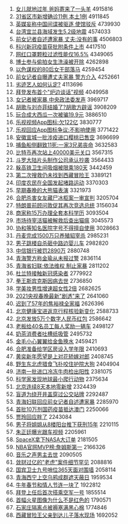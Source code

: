 1. [女儿就地过年 爸妈寄来了一头羊](http://www.baidu.com/baidu?cl=3&tn=SE_baiduhomet8_jmjb7mjw&rsv_dl=fyb_top&fr=top1000&wd=%C5%AE%B6%F9%BE%CD%B5%D8%B9%FD%C4%EA%20%B0%D6%C2%E8%BC%C4%C0%B4%C1%CB%D2%BB%CD%B7%D1%F2) 4915816
1. [31省区市新增确诊11例 本土1例](http://www.baidu.com/baidu?cl=3&tn=SE_baiduhomet8_jmjb7mjw&rsv_dl=fyb_top&fr=top1000&wd=31%CA%A1%C7%F8%CA%D0%D0%C2%D4%F6%C8%B7%D5%EF11%C0%FD%20%B1%BE%CD%C11%C0%FD) 4911845
1. [英媒妄称中国间谍被驱逐 使馆驳斥](http://www.baidu.com/baidu?cl=3&tn=SE_baiduhomet8_jmjb7mjw&rsv_dl=fyb_top&fr=top1000&wd=%D3%A2%C3%BD%CD%FD%B3%C6%D6%D0%B9%FA%BC%E4%B5%FD%B1%BB%C7%FD%D6%F0%20%CA%B9%B9%DD%B2%B5%B3%E2) 4739930
1. [台湾宜兰县海域发生5.2级地震](http://www.baidu.com/baidu?cl=3&tn=SE_baiduhomet8_jmjb7mjw&rsv_dl=fyb_top&fr=top1000&wd=%CC%A8%CD%E5%D2%CB%C0%BC%CF%D8%BA%A3%D3%F2%B7%A2%C9%FA5.2%BC%B6%B5%D8%D5%F0) 4574033
1. [前女记者自述遭家暴 丈夫:没有的事](http://www.baidu.com/baidu?cl=3&tn=SE_baiduhomet8_jmjb7mjw&rsv_dl=fyb_top&fr=top1000&wd=%C7%B0%C5%AE%BC%C7%D5%DF%D7%D4%CA%F6%D4%E2%BC%D2%B1%A9%20%D5%C9%B7%F2%3A%C3%BB%D3%D0%B5%C4%CA%C2) 4506803
1. [科兴新冠疫苗获批附条件上市](http://www.baidu.com/baidu?cl=3&tn=SE_baiduhomet8_jmjb7mjw&rsv_dl=fyb_top&fr=top1000&wd=%BF%C6%D0%CB%D0%C2%B9%DA%D2%DF%C3%E7%BB%F1%C5%FA%B8%BD%CC%F5%BC%FE%C9%CF%CA%D0) 4417510
1. [网红口罩颗粒过滤性能仅16.5%](http://www.baidu.com/baidu?cl=3&tn=SE_baiduhomet8_jmjb7mjw&rsv_dl=fyb_top&fr=top1000&wd=%CD%F8%BA%EC%BF%DA%D5%D6%BF%C5%C1%A3%B9%FD%C2%CB%D0%D4%C4%DC%BD%F616.5%25) 4349065
1. [博士参与偷拍女生洗澡被开除](http://www.baidu.com/baidu?cl=3&tn=SE_baiduhomet8_jmjb7mjw&rsv_dl=fyb_top&fr=top1000&wd=%B2%A9%CA%BF%B2%CE%D3%EB%CD%B5%C5%C4%C5%AE%C9%FA%CF%B4%D4%E8%B1%BB%BF%AA%B3%FD) 4262898
1. [以色谋权的80后女干部落马](http://www.baidu.com/baidu?cl=3&tn=SE_baiduhomet8_jmjb7mjw&rsv_dl=fyb_top&fr=top1000&wd=%D2%D4%C9%AB%C4%B1%C8%A8%B5%C480%BA%F3%C5%AE%B8%C9%B2%BF%C2%E4%C2%ED) 4259454
1. [前女记者自曝遭丈夫家暴 警方介入](http://www.baidu.com/baidu?cl=3&tn=SE_baiduhomet8_jmjb7mjw&rsv_dl=fyb_top&fr=top1000&wd=%C7%B0%C5%AE%BC%C7%D5%DF%D7%D4%C6%D8%D4%E2%D5%C9%B7%F2%BC%D2%B1%A9%20%BE%AF%B7%BD%BD%E9%C8%EB) 4252661
1. [劣迹艺人如何认定?](http://www.baidu.com/baidu?cl=3&tn=SE_baiduhomet8_jmjb7mjw&rsv_dl=fyb_top&fr=top1000&wd=%C1%D3%BC%A3%D2%D5%C8%CB%C8%E7%BA%CE%C8%CF%B6%A8%3F) 4113696
1. [拜登发布首个"炉边谈话"视频](http://www.baidu.com/baidu?cl=3&tn=SE_baiduhomet8_jmjb7mjw&rsv_dl=fyb_top&fr=top1000&wd=%B0%DD%B5%C7%B7%A2%B2%BC%CA%D7%B8%F6%22%C2%AF%B1%DF%CC%B8%BB%B0%22%CA%D3%C6%B5) 4049958
1. [女记者被家暴 中央政法委发声](http://www.baidu.com/baidu?cl=3&tn=SE_baiduhomet8_jmjb7mjw&rsv_dl=fyb_top&fr=top1000&wd=%C5%AE%BC%C7%D5%DF%B1%BB%BC%D2%B1%A9%20%D6%D0%D1%EB%D5%FE%B7%A8%CE%AF%B7%A2%C9%F9) 3969717
1. [胡歌与刘亦菲结婚了?胡歌方辟谣](http://www.baidu.com/baidu?cl=3&tn=SE_baiduhomet8_jmjb7mjw&rsv_dl=fyb_top&fr=top1000&wd=%BA%FA%B8%E8%D3%EB%C1%F5%D2%E0%B7%C6%BD%E1%BB%E9%C1%CB%3F%BA%FA%B8%E8%B7%BD%B1%D9%D2%A5) 3908209
1. [玩合成大西瓜一次被骗19.9元](http://www.baidu.com/baidu?cl=3&tn=SE_baiduhomet8_jmjb7mjw&rsv_dl=fyb_top&fr=top1000&wd=%CD%E6%BA%CF%B3%C9%B4%F3%CE%F7%B9%CF%D2%BB%B4%CE%B1%BB%C6%AD19.9%D4%AA) 3886510
1. [乐视视频App图标:欠122亿](http://www.baidu.com/baidu?cl=3&tn=SE_baiduhomet8_jmjb7mjw&rsv_dl=fyb_top&fr=top1000&wd=%C0%D6%CA%D3%CA%D3%C6%B5App%CD%BC%B1%EA%3A%C7%B7122%D2%DA) 3830777
1. [乐视回应App图标争议:不影响使用](http://www.baidu.com/baidu?cl=3&tn=SE_baiduhomet8_jmjb7mjw&rsv_dl=fyb_top&fr=top1000&wd=%C0%D6%CA%D3%BB%D8%D3%A6App%CD%BC%B1%EA%D5%F9%D2%E9%3A%B2%BB%D3%B0%CF%EC%CA%B9%D3%C3) 3771422
1. [安徽宣城一批涉疫进口樱桃已售空](http://www.baidu.com/baidu?cl=3&tn=SE_baiduhomet8_jmjb7mjw&rsv_dl=fyb_top&fr=top1000&wd=%B0%B2%BB%D5%D0%FB%B3%C7%D2%BB%C5%FA%C9%E6%D2%DF%BD%F8%BF%DA%D3%A3%CC%D2%D2%D1%CA%DB%BF%D5) 3696699
1. [捕鱼船侧翻致11死:一家3兄弟丧命](http://www.baidu.com/baidu?cl=3&tn=SE_baiduhomet8_jmjb7mjw&rsv_dl=fyb_top&fr=top1000&wd=%B2%B6%D3%E3%B4%AC%B2%E0%B7%AD%D6%C211%CB%C0%3A%D2%BB%BC%D23%D0%D6%B5%DC%C9%A5%C3%FC) 3632583
1. [比特币再次站上40000美元关口](http://www.baidu.com/baidu?cl=3&tn=SE_baiduhomet8_jmjb7mjw&rsv_dl=fyb_top&fr=top1000&wd=%B1%C8%CC%D8%B1%D2%D4%D9%B4%CE%D5%BE%C9%CF40000%C3%C0%D4%AA%B9%D8%BF%DA) 3567315
1. [斗罗大陆片头制作公司承认抄袭](http://www.baidu.com/baidu?cl=3&tn=SE_baiduhomet8_jmjb7mjw&rsv_dl=fyb_top&fr=top1000&wd=%B6%B7%C2%DE%B4%F3%C2%BD%C6%AC%CD%B7%D6%C6%D7%F7%B9%AB%CB%BE%B3%D0%C8%CF%B3%AD%CF%AE) 3564433
1. [躲高铁卫生间吸烟被限乘180天](http://www.baidu.com/baidu?cl=3&tn=SE_baiduhomet8_jmjb7mjw&rsv_dl=fyb_top&fr=top1000&wd=%B6%E3%B8%DF%CC%FA%CE%C0%C9%FA%BC%E4%CE%FC%D1%CC%B1%BB%CF%DE%B3%CB180%CC%EC) 3442459
1. [第二次搜救仍未找到西藏冒险王](http://www.baidu.com/baidu?cl=3&tn=SE_baiduhomet8_jmjb7mjw&rsv_dl=fyb_top&fr=top1000&wd=%B5%DA%B6%FE%B4%CE%CB%D1%BE%C8%C8%D4%CE%B4%D5%D2%B5%BD%CE%F7%B2%D8%C3%B0%CF%D5%CD%F5) 3389121
1. [印度农民在全国发起堵路运动](http://www.baidu.com/baidu?cl=3&tn=SE_baiduhomet8_jmjb7mjw&rsv_dl=fyb_top&fr=top1000&wd=%D3%A1%B6%C8%C5%A9%C3%F1%D4%DA%C8%AB%B9%FA%B7%A2%C6%F0%B6%C2%C2%B7%D4%CB%B6%AF) 3370303
1. [早期春晚的大熊猫表演](http://www.baidu.com/baidu?cl=3&tn=SE_baiduhomet8_jmjb7mjw&rsv_dl=fyb_top&fr=top1000&wd=%D4%E7%C6%DA%B4%BA%CD%ED%B5%C4%B4%F3%D0%DC%C3%A8%B1%ED%D1%DD) 3321973
1. [合肥杀害女友藏尸冰柜案一审宣判](http://www.baidu.com/baidu?cl=3&tn=SE_baiduhomet8_jmjb7mjw&rsv_dl=fyb_top&fr=top1000&wd=%BA%CF%B7%CA%C9%B1%BA%A6%C5%AE%D3%D1%B2%D8%CA%AC%B1%F9%B9%F1%B0%B8%D2%BB%C9%F3%D0%FB%C5%D0) 3205704
1. [特朗普前顾问敦促其再次竞选总统](http://www.baidu.com/baidu?cl=3&tn=SE_baiduhomet8_jmjb7mjw&rsv_dl=fyb_top&fr=top1000&wd=%CC%D8%C0%CA%C6%D5%C7%B0%B9%CB%CE%CA%B6%D8%B4%D9%C6%E4%D4%D9%B4%CE%BE%BA%D1%A1%D7%DC%CD%B3) 3156034
1. [商家称15万办理全套本科学历](http://www.baidu.com/baidu?cl=3&tn=SE_baiduhomet8_jmjb7mjw&rsv_dl=fyb_top&fr=top1000&wd=%C9%CC%BC%D2%B3%C615%CD%F2%B0%EC%C0%ED%C8%AB%CC%D7%B1%BE%BF%C6%D1%A7%C0%FA) 3093504
1. [市场待宰活猫被解救后查出猫瘟](http://www.baidu.com/baidu?cl=3&tn=SE_baiduhomet8_jmjb7mjw&rsv_dl=fyb_top&fr=top1000&wd=%CA%D0%B3%A1%B4%FD%D4%D7%BB%EE%C3%A8%B1%BB%BD%E2%BE%C8%BA%F3%B2%E9%B3%F6%C3%A8%CE%C1) 3045573
1. [协和等知名医院字号不得擅自使用](http://www.baidu.com/baidu?cl=3&tn=SE_baiduhomet8_jmjb7mjw&rsv_dl=fyb_top&fr=top1000&wd=%D0%AD%BA%CD%B5%C8%D6%AA%C3%FB%D2%BD%D4%BA%D7%D6%BA%C5%B2%BB%B5%C3%C9%C3%D7%D4%CA%B9%D3%C3) 3028663
1. [丹麦完成1500万只养殖貂宰杀](http://www.baidu.com/baidu?cl=3&tn=SE_baiduhomet8_jmjb7mjw&rsv_dl=fyb_top&fr=top1000&wd=%B5%A4%C2%F3%CD%EA%B3%C91500%CD%F2%D6%BB%D1%F8%D6%B3%F5%F5%D4%D7%C9%B1) 2985231
1. [男子跳楼自杀砸中路边婴儿车](http://www.baidu.com/baidu?cl=3&tn=SE_baiduhomet8_jmjb7mjw&rsv_dl=fyb_top&fr=top1000&wd=%C4%D0%D7%D3%CC%F8%C2%A5%D7%D4%C9%B1%D4%D2%D6%D0%C2%B7%B1%DF%D3%A4%B6%F9%B3%B5) 2982820
1. [中信银行被罚2890万](http://www.baidu.com/baidu?cl=3&tn=SE_baiduhomet8_jmjb7mjw&rsv_dl=fyb_top&fr=top1000&wd=%D6%D0%D0%C5%D2%F8%D0%D0%B1%BB%B7%A32890%CD%F2) 2880748
1. [青海警方称金瑜从未报过警](http://www.baidu.com/baidu?cl=3&tn=SE_baiduhomet8_jmjb7mjw&rsv_dl=fyb_top&fr=top1000&wd=%C7%E0%BA%A3%BE%AF%B7%BD%B3%C6%BD%F0%E8%A4%B4%D3%CE%B4%B1%A8%B9%FD%BE%AF) 2836114
1. [青海省妇联:依法维权 制止家暴](http://www.baidu.com/baidu?cl=3&tn=SE_baiduhomet8_jmjb7mjw&rsv_dl=fyb_top&fr=top1000&wd=%C7%E0%BA%A3%CA%A1%B8%BE%C1%AA%3A%D2%C0%B7%A8%CE%AC%C8%A8%20%D6%C6%D6%B9%BC%D2%B1%A9) 2811202
1. [杜兰特接触新冠感染者](http://www.baidu.com/baidu?cl=3&tn=SE_baiduhomet8_jmjb7mjw&rsv_dl=fyb_top&fr=top1000&wd=%B6%C5%C0%BC%CC%D8%BD%D3%B4%A5%D0%C2%B9%DA%B8%D0%C8%BE%D5%DF) 2779922
1. [拳王斯宾克斯因病去世](http://www.baidu.com/baidu?cl=3&tn=SE_baiduhomet8_jmjb7mjw&rsv_dl=fyb_top&fr=top1000&wd=%C8%AD%CD%F5%CB%B9%B1%F6%BF%CB%CB%B9%D2%F2%B2%A1%C8%A5%CA%C0) 2736850
1. [学美妆男性增速超女性2倍](http://www.baidu.com/baidu?cl=3&tn=SE_baiduhomet8_jmjb7mjw&rsv_dl=fyb_top&fr=top1000&wd=%D1%A7%C3%C0%D7%B1%C4%D0%D0%D4%D4%F6%CB%D9%B3%AC%C5%AE%D0%D42%B1%B6) 2682625
1. [2021央视春晚最新"剧透"来了](http://www.baidu.com/baidu?cl=3&tn=SE_baiduhomet8_jmjb7mjw&rsv_dl=fyb_top&fr=top1000&wd=2021%D1%EB%CA%D3%B4%BA%CD%ED%D7%EE%D0%C2%22%BE%E7%CD%B8%22%C0%B4%C1%CB) 2641060
1. [迟到了57年的焦裕禄全家福](http://www.baidu.com/baidu?cl=3&tn=SE_baiduhomet8_jmjb7mjw&rsv_dl=fyb_top&fr=top1000&wd=%B3%D9%B5%BD%C1%CB57%C4%EA%B5%C4%BD%B9%D4%A3%C2%BB%C8%AB%BC%D2%B8%A3) 2626396
1. [北京健康宝进返京行程核验新变化](http://www.baidu.com/baidu?cl=3&tn=SE_baiduhomet8_jmjb7mjw&rsv_dl=fyb_top&fr=top1000&wd=%B1%B1%BE%A9%BD%A1%BF%B5%B1%A6%BD%F8%B7%B5%BE%A9%D0%D0%B3%CC%BA%CB%D1%E9%D0%C2%B1%E4%BB%AF) 2588733
1. [北京发放5万个数字人民币红包](http://www.baidu.com/baidu?cl=3&tn=SE_baiduhomet8_jmjb7mjw&rsv_dl=fyb_top&fr=top1000&wd=%B1%B1%BE%A9%B7%A2%B7%C55%CD%F2%B8%F6%CA%FD%D7%D6%C8%CB%C3%F1%B1%D2%BA%EC%B0%FC) 2586642
1. [老板给40名员工每人奖励一辆车](http://www.baidu.com/baidu?cl=3&tn=SE_baiduhomet8_jmjb7mjw&rsv_dl=fyb_top&fr=top1000&wd=%C0%CF%B0%E5%B8%F840%C3%FB%D4%B1%B9%A4%C3%BF%C8%CB%BD%B1%C0%F8%D2%BB%C1%BE%B3%B5) 2498127
1. [奶茶消费者吐槽纸吸管](http://www.baidu.com/baidu?cl=3&tn=SE_baiduhomet8_jmjb7mjw&rsv_dl=fyb_top&fr=top1000&wd=%C4%CC%B2%E8%CF%FB%B7%D1%D5%DF%CD%C2%B2%DB%D6%BD%CE%FC%B9%DC) 2495732
1. [金毛小心翼翼给金鱼换水](http://www.baidu.com/baidu?cl=3&tn=SE_baiduhomet8_jmjb7mjw&rsv_dl=fyb_top&fr=top1000&wd=%BD%F0%C3%AB%D0%A1%D0%C4%D2%ED%D2%ED%B8%F8%BD%F0%D3%E3%BB%BB%CB%AE) 2459421
1. [合肥准备给学区房设入学年限](http://www.baidu.com/baidu?cl=3&tn=SE_baiduhomet8_jmjb7mjw&rsv_dl=fyb_top&fr=top1000&wd=%BA%CF%B7%CA%D7%BC%B1%B8%B8%F8%D1%A7%C7%F8%B7%BF%C9%E8%C8%EB%D1%A7%C4%EA%CF%DE) 2410693
1. [黄奕新年愿望是上对花轿嫁对郎](http://www.baidu.com/baidu?cl=3&tn=SE_baiduhomet8_jmjb7mjw&rsv_dl=fyb_top&fr=top1000&wd=%BB%C6%DE%C8%D0%C2%C4%EA%D4%B8%CD%FB%CA%C7%C9%CF%B6%D4%BB%A8%BD%CE%BC%DE%B6%D4%C0%C9) 2408745
1. [野生东北虎猎食飞扑咬住护院大狗](http://www.baidu.com/baidu?cl=3&tn=SE_baiduhomet8_jmjb7mjw&rsv_dl=fyb_top&fr=top1000&wd=%D2%B0%C9%FA%B6%AB%B1%B1%BB%A2%C1%D4%CA%B3%B7%C9%C6%CB%D2%A7%D7%A1%BB%A4%D4%BA%B4%F3%B9%B7) 2404904
1. [济南一批进口冷冻牛肉检出阳性](http://www.baidu.com/baidu?cl=3&tn=SE_baiduhomet8_jmjb7mjw&rsv_dl=fyb_top&fr=top1000&wd=%BC%C3%C4%CF%D2%BB%C5%FA%BD%F8%BF%DA%C0%E4%B6%B3%C5%A3%C8%E2%BC%EC%B3%F6%D1%F4%D0%D4) 2381075
1. [科学家发现地球最小爬行动物](http://www.baidu.com/baidu?cl=3&tn=SE_baiduhomet8_jmjb7mjw&rsv_dl=fyb_top&fr=top1000&wd=%BF%C6%D1%A7%BC%D2%B7%A2%CF%D6%B5%D8%C7%F2%D7%EE%D0%A1%C5%C0%D0%D0%B6%AF%CE%EF) 2375634
1. [北京连续8天本地零新增](http://www.baidu.com/baidu?cl=3&tn=SE_baiduhomet8_jmjb7mjw&rsv_dl=fyb_top&fr=top1000&wd=%B1%B1%BE%A9%C1%AC%D0%F88%CC%EC%B1%BE%B5%D8%C1%E3%D0%C2%D4%F6) 2324439
1. [盲道为绕开井盖穿过公交站牌](http://www.baidu.com/baidu?cl=3&tn=SE_baiduhomet8_jmjb7mjw&rsv_dl=fyb_top&fr=top1000&wd=%C3%A4%B5%C0%CE%AA%C8%C6%BF%AA%BE%AE%B8%C7%B4%A9%B9%FD%B9%AB%BD%BB%D5%BE%C5%C6) 2292487
1. [青海妇联回应前女记者自述遭家暴](http://www.baidu.com/baidu?cl=3&tn=SE_baiduhomet8_jmjb7mjw&rsv_dl=fyb_top&fr=top1000&wd=%C7%E0%BA%A3%B8%BE%C1%AA%BB%D8%D3%A6%C7%B0%C5%AE%BC%C7%D5%DF%D7%D4%CA%F6%D4%E2%BC%D2%B1%A9) 2285970
1. [首批10万剂国药疫苗抵达澳门](http://www.baidu.com/baidu?cl=3&tn=SE_baiduhomet8_jmjb7mjw&rsv_dl=fyb_top&fr=top1000&wd=%CA%D7%C5%FA10%CD%F2%BC%C1%B9%FA%D2%A9%D2%DF%C3%E7%B5%D6%B4%EF%B0%C4%C3%C5) 2250066
1. [贾玲回应胖了](http://www.baidu.com/baidu?cl=3&tn=SE_baiduhomet8_jmjb7mjw&rsv_dl=fyb_top&fr=top1000&wd=%BC%D6%C1%E1%BB%D8%D3%A6%C5%D6%C1%CB) 2243084
1. [男子将姐姐从8楼阳台推下获刑15年](http://www.baidu.com/baidu?cl=3&tn=SE_baiduhomet8_jmjb7mjw&rsv_dl=fyb_top&fr=top1000&wd=%C4%D0%D7%D3%BD%AB%BD%E3%BD%E3%B4%D38%C2%A5%D1%F4%CC%A8%CD%C6%CF%C2%BB%F1%D0%CC15%C4%EA) 2210115
1. [朱正廷曝光跟车视频](http://www.baidu.com/baidu?cl=3&tn=SE_baiduhomet8_jmjb7mjw&rsv_dl=fyb_top&fr=top1000&wd=%D6%EC%D5%FD%CD%A2%C6%D8%B9%E2%B8%FA%B3%B5%CA%D3%C6%B5) 2205961
1. [SpaceX拿下NASA大订单](http://www.baidu.com/baidu?cl=3&tn=SE_baiduhomet8_jmjb7mjw&rsv_dl=fyb_top&fr=top1000&wd=SpaceX%C4%C3%CF%C2NASA%B4%F3%B6%A9%B5%A5) 2181505
1. [NBA官网MVP榜:詹姆斯第一](http://www.baidu.com/baidu?cl=3&tn=SE_baiduhomet8_jmjb7mjw&rsv_dl=fyb_top&fr=top1000&wd=NBA%B9%D9%CD%F8MVP%B0%F1%3A%D5%B2%C4%B7%CB%B9%B5%DA%D2%BB) 2166326
1. [音乐之声男主去世](http://www.baidu.com/baidu?cl=3&tn=SE_baiduhomet8_jmjb7mjw&rsv_dl=fyb_top&fr=top1000&wd=%D2%F4%C0%D6%D6%AE%C9%F9%C4%D0%D6%F7%C8%A5%CA%C0) 2090505
1. [敛财过亿的"老虎"案件细节罕见](http://www.baidu.com/baidu?cl=3&tn=SE_baiduhomet8_jmjb7mjw&rsv_dl=fyb_top&fr=top1000&wd=%C1%B2%B2%C6%B9%FD%D2%DA%B5%C4%22%C0%CF%BB%A2%22%B0%B8%BC%FE%CF%B8%BD%DA%BA%B1%BC%FB) 2088816
1. [国宾卫士九号哨位365天面对围墙](http://www.baidu.com/baidu?cl=3&tn=SE_baiduhomet8_jmjb7mjw&rsv_dl=fyb_top&fr=top1000&wd=%B9%FA%B1%F6%CE%C0%CA%BF%BE%C5%BA%C5%C9%DA%CE%BB365%CC%EC%C3%E6%B6%D4%CE%A7%C7%BD) 2058114
1. [青海西宁上空乌鸦成群遮天蔽日](http://www.baidu.com/baidu?cl=3&tn=SE_baiduhomet8_jmjb7mjw&rsv_dl=fyb_top&fr=top1000&wd=%C7%E0%BA%A3%CE%F7%C4%FE%C9%CF%BF%D5%CE%DA%D1%BB%B3%C9%C8%BA%D5%DA%CC%EC%B1%CE%C8%D5) 1959534
1. [牛年春节和情人节连一块了](http://www.baidu.com/baidu?cl=3&tn=SE_baiduhomet8_jmjb7mjw&rsv_dl=fyb_top&fr=top1000&wd=%C5%A3%C4%EA%B4%BA%BD%DA%BA%CD%C7%E9%C8%CB%BD%DA%C1%AC%D2%BB%BF%E9%C1%CB) 1922812
1. [拜登上任后首次搭乘空军一号](http://www.baidu.com/baidu?cl=3&tn=SE_baiduhomet8_jmjb7mjw&rsv_dl=fyb_top&fr=top1000&wd=%B0%DD%B5%C7%C9%CF%C8%CE%BA%F3%CA%D7%B4%CE%B4%EE%B3%CB%BF%D5%BE%FC%D2%BB%BA%C5) 1855514
1. [首幅火星图像为什么不是红色的](http://www.baidu.com/baidu?cl=3&tn=SE_baiduhomet8_jmjb7mjw&rsv_dl=fyb_top&fr=top1000&wd=%CA%D7%B7%F9%BB%F0%D0%C7%CD%BC%CF%F1%CE%AA%CA%B2%C3%B4%B2%BB%CA%C7%BA%EC%C9%AB%B5%C4) 1790571
1. [石家庄隔离点被褥塞满黑心棉](http://www.baidu.com/baidu?cl=3&tn=SE_baiduhomet8_jmjb7mjw&rsv_dl=fyb_top&fr=top1000&wd=%CA%AF%BC%D2%D7%AF%B8%F4%C0%EB%B5%E3%B1%BB%C8%EC%C8%FB%C2%FA%BA%DA%D0%C4%C3%DE) 1774846
1. [西藏冒险王父亲到达儿子落水现场](http://www.baidu.com/baidu?cl=3&tn=SE_baiduhomet8_jmjb7mjw&rsv_dl=fyb_top&fr=top1000&wd=%CE%F7%B2%D8%C3%B0%CF%D5%CD%F5%B8%B8%C7%D7%B5%BD%B4%EF%B6%F9%D7%D3%C2%E4%CB%AE%CF%D6%B3%A1) 1692052